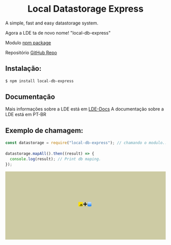 <h1 align="center">Local Datastorage Express</h1>

A simple, fast and easy datastorage system.

Agora a LDE ta de novo nome! "local-db-express"

Modulo [npm package](https://www.npmjs.com/package/local-db-express)

Repositório [GitHub Repo](https://github.com/RamiresOliv/local-db-express)

## Instalação:

```sh
$ npm install local-db-express
```

## Documentação

Mais informações sobre a LDE está em [LDE-Docs](https://ramiresoliv.gitbook.io/local-datastorage-express-documentations/)
A documentação sobre a LDE está em PT-BR

## Exemplo de chamagem:

```js
const datastorage = require("local-db-express"); // chamando o modulo...

datastorage.mapAll().then((result) => {
  console.log(result); // Print db maping.
});
```

<img src="./images/background.png" align="center">
